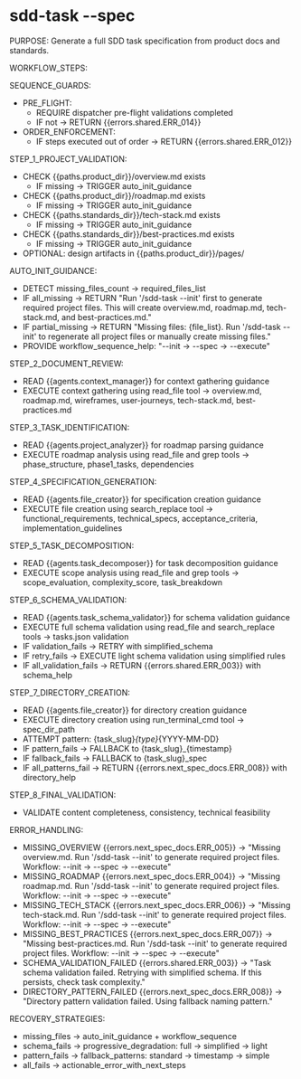 # sdd-task --spec

PURPOSE: Generate a full SDD task specification from product docs and standards.

WORKFLOW_STEPS:

SEQUENCE_GUARDS:
- PRE_FLIGHT:
  - REQUIRE dispatcher pre-flight validations completed
  - IF not → RETURN {{errors.shared.ERR_014}}
- ORDER_ENFORCEMENT:
  - IF steps executed out of order → RETURN {{errors.shared.ERR_012}}

STEP_1_PROJECT_VALIDATION:
- CHECK {{paths.product_dir}}/overview.md exists
  - IF missing → TRIGGER auto_init_guidance
- CHECK {{paths.product_dir}}/roadmap.md exists
  - IF missing → TRIGGER auto_init_guidance
- CHECK {{paths.standards_dir}}/tech-stack.md exists
  - IF missing → TRIGGER auto_init_guidance
- CHECK {{paths.standards_dir}}/best-practices.md exists
  - IF missing → TRIGGER auto_init_guidance
- OPTIONAL: design artifacts in {{paths.product_dir}}/pages/

AUTO_INIT_GUIDANCE:
- DETECT missing_files_count → required_files_list
- IF all_missing → RETURN "Run '/sdd-task --init' first to generate required project files. This will create overview.md, roadmap.md, tech-stack.md, and best-practices.md."
- IF partial_missing → RETURN "Missing files: {file_list}. Run '/sdd-task --init' to regenerate all project files or manually create missing files."
- PROVIDE workflow_sequence_help: "--init → --spec → --execute"

STEP_2_DOCUMENT_REVIEW:
- READ {{agents.context_manager}} for context gathering guidance
- EXECUTE context gathering using read_file tool → overview.md, roadmap.md, wireframes, user-journeys, tech-stack.md, best-practices.md

STEP_3_TASK_IDENTIFICATION:
- READ {{agents.project_analyzer}} for roadmap parsing guidance
- EXECUTE roadmap analysis using read_file and grep tools → phase_structure, phase1_tasks, dependencies

STEP_4_SPECIFICATION_GENERATION:
- READ {{agents.file_creator}} for specification creation guidance
- EXECUTE file creation using search_replace tool → functional_requirements, technical_specs, acceptance_criteria, implementation_guidelines

STEP_5_TASK_DECOMPOSITION:
- READ {{agents.task_decomposer}} for task decomposition guidance
- EXECUTE scope analysis using read_file and grep tools → scope_evaluation, complexity_score, task_breakdown

STEP_6_SCHEMA_VALIDATION:
- READ {{agents.task_schema_validator}} for schema validation guidance
- EXECUTE full schema validation using read_file and search_replace tools → tasks.json validation
- IF validation_fails → RETRY with simplified_schema
- IF retry_fails → EXECUTE light schema validation using simplified rules
- IF all_validation_fails → RETURN {{errors.shared.ERR_003}} with schema_help

STEP_7_DIRECTORY_CREATION:
- READ {{agents.file_creator}} for directory creation guidance
- EXECUTE directory creation using run_terminal_cmd tool → spec_dir_path
- ATTEMPT pattern: {task_slug}_{type}_{YYYY-MM-DD}
- IF pattern_fails → FALLBACK to {task_slug}_{timestamp}
- IF fallback_fails → FALLBACK to {task_slug}_spec
- IF all_patterns_fail → RETURN {{errors.next_spec_docs.ERR_008}} with directory_help

STEP_8_FINAL_VALIDATION:
- VALIDATE content completeness, consistency, technical feasibility

ERROR_HANDLING:
- MISSING_OVERVIEW {{errors.next_spec_docs.ERR_005}} → "Missing overview.md. Run '/sdd-task --init' to generate required project files. Workflow: --init → --spec → --execute"
- MISSING_ROADMAP {{errors.next_spec_docs.ERR_004}} → "Missing roadmap.md. Run '/sdd-task --init' to generate required project files. Workflow: --init → --spec → --execute"
- MISSING_TECH_STACK {{errors.next_spec_docs.ERR_006}} → "Missing tech-stack.md. Run '/sdd-task --init' to generate required project files. Workflow: --init → --spec → --execute"
- MISSING_BEST_PRACTICES {{errors.next_spec_docs.ERR_007}} → "Missing best-practices.md. Run '/sdd-task --init' to generate required project files. Workflow: --init → --spec → --execute"
- SCHEMA_VALIDATION_FAILED {{errors.shared.ERR_003}} → "Task schema validation failed. Retrying with simplified schema. If this persists, check task complexity."
- DIRECTORY_PATTERN_FAILED {{errors.next_spec_docs.ERR_008}} → "Directory pattern validation failed. Using fallback naming pattern."

RECOVERY_STRATEGIES:
- missing_files → auto_init_guidance + workflow_sequence
- schema_fails → progressive_degradation: full → simplified → light
- pattern_fails → fallback_patterns: standard → timestamp → simple
- all_fails → actionable_error_with_next_steps

